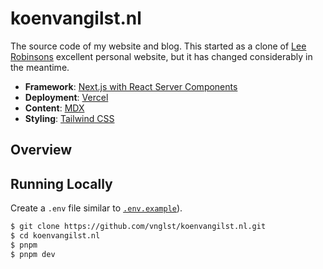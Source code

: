 # koenvangilst.nl

The source code of my website and blog. This started as a clone of [Lee Robinsons](https://github.com/leerob/leerob.io) excellent personal website, but it has changed considerably in the meantime.

- **Framework**: [Next.js with React Server Components](https://nextjs.org/)
- **Deployment**: [Vercel](https://vercel.com)
- **Content**: [MDX](https://github.com/mdx-js/mdx)
- **Styling**: [Tailwind CSS](https://tailwindcss.com/)

## Overview

## Running Locally

Create a `.env` file similar to [`.env.example`]()).

```bash
$ git clone https://github.com/vnglst/koenvangilst.nl.git
$ cd koenvangilst.nl
$ pnpm
$ pnpm dev
```
